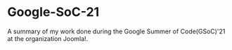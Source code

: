 # Google-SoC-21
A summary of my work done during the Google Summer of Code(GSoC)'21 at the organization Joomla!.
